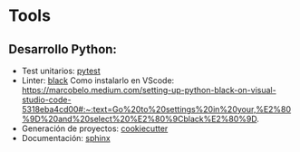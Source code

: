 # Tools 

## Desarrollo Python:

* Test unitarios: [pytest](https://docs.pytest.org/en/stable/index.html)
* Linter: [black](https://pypi.org/project/black/) Como instalarlo en VScode: https://marcobelo.medium.com/setting-up-python-black-on-visual-studio-code-5318eba4cd00#:~:text=Go%20to%20settings%20in%20your,%E2%80%9D%20and%20select%20%E2%80%9Cblack%E2%80%9D.
* Generación de proyectos: [cookiecutter](https://github.com/audreyfeldroy/cookiecutter-pypackage) 
* Documentación: [sphinx](https://www.sphinx-doc.org/en/master/#)
